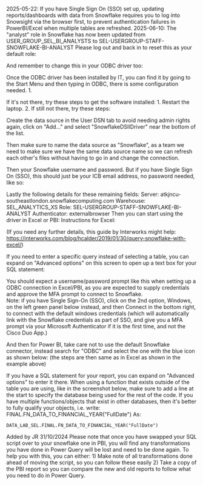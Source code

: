

2025-05-22: If you have Single Sign On (SSO) set up, updating reports/dashboards with data from Snowflake requires you to log into Snowsight via the browser first, to prevent authentication failures in PowerBI/Excel when multiple tables are refreshed.
2025-06-10: The "analyst" role in Snowflake has now been updated from USER_GROUP_SEL_BI_ANALYSTS to
SEL-USERGROUP-STAFF-SNOWFLAKE-BI-ANALYST
Please log out and back in to reset this as your default role:

And remember to change this in your ODBC driver too:



Once the ODBC driver has been installed by IT, you can find it by going to the Start Menu and then typing in ODBC, there is some configuration needed.
    1. 

If it's not there, try these steps to get the software installed:
    1. Restart the laptop.
    2. If still not there, try these steps:

    
Create the data source in the User DSN tab to avoid needing admin rights again, click on "Add..." 
and select "SnowflakeDSIIDriver" near the bottom of the list.

Then make sure to name the data source as "Snowflake", as a team we need to make sure we have the same data source name so we can refresh each other's files without having to go in and change the connection.


Then your Snowflake username and password. But if you have Single Sign On (SSO), 
this should just be your ICB email address, no password needed, like so:


Lastly the following details for these remaining fields:
Server: atkjncu-southeastlondon.snowflakecomputing.com
Warehouse: SEL_ANALYTICS_XS
Role: SEL-USERGROUP-STAFF-SNOWFLAKE-BI-ANALYST
Authenticator: externalbrowser
Then you can start using the driver in Excel or PBI:
Instructions for Excel:



(If you need any further details, this guide by Interworks might help:
https://interworks.com/blog/hcalder/2019/01/30/query-snowflake-with-excel/)

If you need to enter a specific query instead of selecting a table, you can expand on "Advanced options" on this screen to open up a text box for your SQL statement:



You should expect a username/password prompt like this when setting up a ODBC connection in Excel/PBI, as you are expected to supply credentials and approve the MFA prompt to connect to Snowflake.  
Note: if you have Single Sign-On (SSO), click on the 2nd option, Windows, on the left green panel below instead, and then Connect in the bottom right, to connect with the default windows credentials (which will automatically link with the Snowflake credentials as part of SSO, and give you a MFA prompt via your Microsoft Authenticator if it is the first time, and not the Cisco Duo App.)


And then for Power BI, take care not to use the default Snowflake connector, instead search for "ODBC" and select the one with the blue icon as shown below: (the steps are then same as in Excel as shown in the example above)


If you have a SQL statement for your report, you can expand on "Advanced options" to enter it there.
When using a function that exists outside of the table you are using, like in the screenshot below, make sure to add a line at the start to specify the database being used for the rest of the code. 
If you have multiple functions/objects that exist in other databases, then it's better to fully qualify your objects, i.e. write:
    FINAL.FN_DATA_TO_FINANCIAL_YEAR("FullDate")
As:

    DATA_LAB_SEL.FINAL.FN_DATA_TO_FINANCIAL_YEAR("FullDate")



Added by JR 31/10/2024
Please note that once you have swapped your SQL script over to your snowflake one in PBI, you will find any transformations you have done in Power Query will be lost and need to be done again. To help you with this, you can either:
    1) Make note of all transformations done ahead of moving the script, so you can follow these easily
    2) Take a copy of the PBI report so you can compare the new and old reports to follow what you need to do in Power Query.
